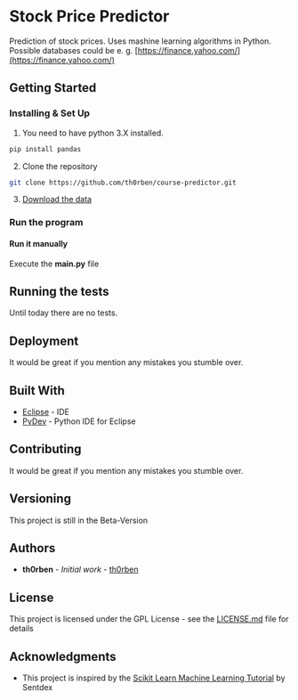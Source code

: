 # Stock Price Predictor
Prediction of stock prices. Uses mashine learning algorithms in Python. Possible databases could be e. g. [https://finance.yahoo.com/](https://finance.yahoo.com/)

## Getting Started

### Installing & Set Up

1. You need to have python 3.X installed.

```bash
pip install pandas
```

2. Clone the repository

```bash
git clone https://github.com/th0rben/course-predictor.git
```

3. [Download the data](https://pythonprogramming.net/downloads/intraQuarter.zip/)

### Run the program

#### Run it manually
Execute the **main.py** file

## Running the tests

Until today there are no tests.

## Deployment

It would be great if you mention any mistakes you stumble over.

## Built With

* [Eclipse](https://www.eclipse.org/) - IDE
* [PyDev](https://marketplace.eclipse.org/content/pydev-python-ide-eclipse) - Python IDE for Eclipse

## Contributing

It would be great if you mention any mistakes you stumble over.

## Versioning

This project is still in the Beta-Version

## Authors

* **th0rben** - *Initial work* - [th0rben](https://github.com/th0rben)

## License

This project is licensed under the GPL License - see the [LICENSE.md](LICENSE.md) file for details

## Acknowledgments

* This project is inspired by the [Scikit Learn Machine Learning Tutorial](https://www.youtube.com/watch?v=URTZ2jKCgBc&list=PLQVvvaa0QuDd0flgGphKCej-9jp-QdzZ3) by Sentdex
